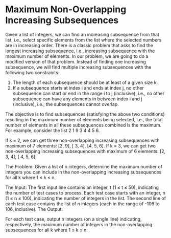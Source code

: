 # Maximum Non-Overlapping Increasing Subsequences

Given a list of integers, we can find an increasing subsequence from that list, i.e., select specific elements from the list where the selected numbers are in increasing order. There is a classic problem that asks to find the longest increasing subsequence, i.e., increasing subsequence with the maximum number of elements. In our problem, we are going to do a modified version of that problem. Instead of finding one increasing subsequence, we will find multiple increasing subsequences with the following two constraints:

  1. The length of each subsequence should be at least of a given size k.
  2. If a subsequence starts at index i and ends at index j, no other subsequence can start or end in the range i to j      (inclusive), i.e., no other subsequence can have any elements in between index i and j (inclusive), i.e., the subsequences cannot overlap.
  
The objective is to find subsequences (satisfying the above two conditions) resulting in the maximum number of elements being selected, i.e., the total number of elements in all these subsequences combined is the maximum.
For example, consider the list 2 1 9 3 4 4 5 6.

If k = 2, we can get three non-overlapping increasing subsequences with maximum of 7 elements: [2, 9], [ 3, 4], [4, 5, 6].
If k = 3, we can get two non-overlapping increasing subsequences with maximum of 6 elements:
[2, 3, 4], [ 4, 5, 6].

The Problem:
Given a list of n integers, determine the maximum number of integers you can include in the non-overlapping increasing subsequences for all k where 1 ≤ k ≤ n.

The Input:
The first input line contains an integer, t (1 ≤ t ≤ 50), indicating the number of test cases to process. Each test case starts with an integer, n (1 ≤ n ≤ 100), indicating the number of integers in the list. The second line of each test case contains the list of n integers (each in the range of -106 to 106, inclusive).
The Output:

For each test case, output n integers (on a single line) indicating, respectively, the maximum number of integers in the non-overlapping subsequences for all k where 1 ≤ k ≤ n.
